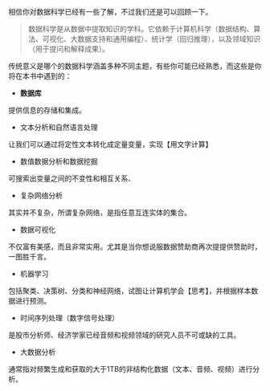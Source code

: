相信你对数据科学已经有一些了解，不过我们还是可以回顾一下。

> 数据科学是从数据中提取知识的学科。它依赖于计算机科学（数据结构、算法、可视化、大数据支持和通用编程）、统计学（回归推理），以及领域知识（用于提问和解释成果）。

传统意义是哪个的数据科学涵盖多种不同主题，有些你可能已经熟悉，而这些是你将在本书中遇到的：

* **数据库**

提供信息的存储和集成。

* 文本分析和自然语言处理

让我们可以通过将定性文本转化成定量变量，实现【用文字计算】

* 数值数据分析和数据挖掘

可搜索出变量之间的不变性和相互关系、

* 复杂网络分析

其实并不复杂，所谓复杂网络，是指任意互连实体的集合。

* 数据可视化

不仅富有美感，而且非常实用。尤其是当你想说服数据赞助商再次提提供赞助时，一图胜千言。

* 机器学习

包括聚类、决策树、分类和神经网络，试图让计算机学会【思考】，并根据样本数据进行预测。

* 时间序列处理（数字信号处理）

是股市分析师、经济学家已经音频和视频领域的研究人员不可或缺的工具。

* 大数据分析

通常指对频繁生成和获取的大于1TB的非结构化数据（文本、音频、视频）进行分析。




